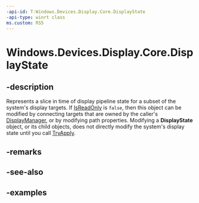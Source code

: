 ```yaml
---
-api-id: T:Windows.Devices.Display.Core.DisplayState
-api-type: winrt class
ms.custom: RS5
---
```


<!-- Class syntax.
public class DisplayState 
-->

# Windows.Devices.Display.Core.DisplayState

## -description
Represents a slice in time of display pipeline state for a subset of the system's display targets. If [IsReadOnly](displaystate_isreadonly.md) is `false`, then this object can be modified by connecting targets that are owned by the caller's [DisplayManager](displaymanager.md), or by modifying path properties. Modifying a **DisplayState** object, or its child objects, does not directly modify the system's display state until you call [TryApply](displaystate_tryapply_634222246.md).

## -remarks

## -see-also

## -examples
